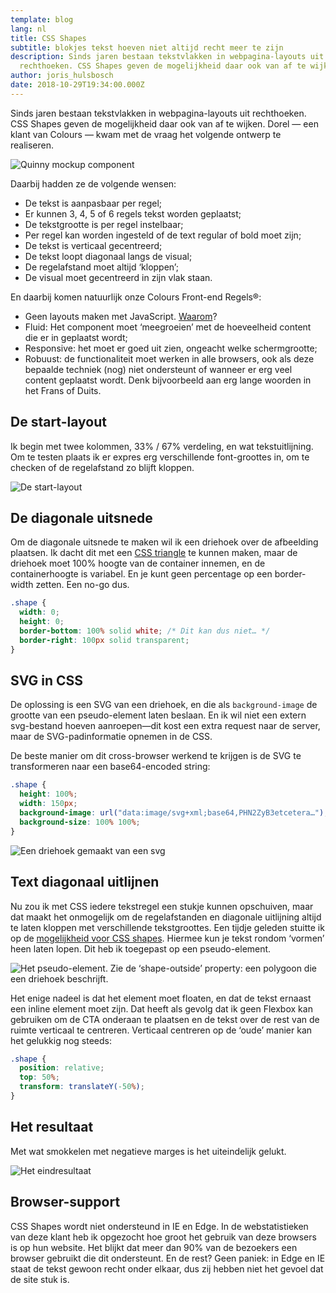 ```yaml
---
template: blog
lang: nl
title: CSS Shapes
subtitle: blokjes tekst hoeven niet altijd recht meer te zijn
description: Sinds jaren bestaan tekstvlakken in webpagina-layouts uit
  rechthoeken. CSS Shapes geven de mogelijkheid daar ook van af te wijken.
author: joris_hulsbosch
date: 2018-10-29T19:34:00.000Z
---
```

Sinds jaren bestaan tekstvlakken in webpagina-layouts uit rechthoeken. CSS
Shapes geven de mogelijkheid daar ook van af te wijken. Dorel — een klant van
Colours — kwam met de vraag het volgende ontwerp te realiseren.

![Quinny mockup component](blog/ZappXWebsiteMockups.png "Quinny mockup component")

Daarbij hadden ze de volgende wensen:

* De tekst is aanpasbaar per regel;
* Er kunnen 3, 4, 5 of 6 regels tekst worden geplaatst;
* De tekstgrootte is per regel instelbaar;
* Per regel kan worden ingesteld of de text regular of bold moet zijn;
* De tekst is verticaal gecentreerd;
* De tekst loopt diagonaal langs de visual;
* De regelafstand moet altijd ‘kloppen’;
* De visual moet gecentreerd in zijn vlak staan.

En daarbij komen natuurlijk onze Colours Front-end Regels®:

* Geen layouts maken met JavaScript. [Waarom](https://kryogenix.org/code/browser/everyonehasjs.html)?
* Fluid: Het component moet ‘meegroeien’ met de hoeveelheid content die er in geplaatst wordt;
* Responsive: het moet er goed uit zien, ongeacht welke schermgrootte;
* Robuust: de functionaliteit moet werken in alle browsers, ook als deze bepaalde techniek (nog) niet ondersteunt of wanneer er erg veel content geplaatst wordt. Denk bijvoorbeeld aan erg lange woorden in het Frans of Duits.

## De start-layout

Ik begin met twee kolommen, 33% /  67% verdeling, en wat tekstuitlijning. Om te testen plaats ik er expres erg verschillende font-groottes in, om te checken of de regelafstand zo blijft kloppen.

![De start-layout](blog/start-layout.png)

## De diagonale uitsnede

Om de diagonale uitsnede te maken wil ik een driehoek over de afbeelding plaatsen. Ik dacht dit met een [CSS triangle](https://css-tricks.com/examples/ShapesOfCSS/) te kunnen maken, maar de driehoek moet 100% hoogte van de container innemen, en de containerhoogte is variabel. En je kunt geen percentage op een border-width zetten. Een no-go dus.

```css
.shape {
  width: 0;
  height: 0;
  border-bottom: 100% solid white; /* Dit kan dus niet… */
  border-right: 100px solid transparent;
}
```

## SVG in CSS

De oplossing is een SVG van een driehoek, en die als `background-image` de grootte van een pseudo-element laten beslaan. En ik wil niet een extern svg-bestand hoeven aanroepen—dit kost een extra request naar de server, maar de SVG-padinformatie opnemen in de CSS.

De beste manier om dit cross-browser werkend te krijgen is de SVG te transformeren naar een base64-encoded string:

```css
.shape {
  height: 100%;
  width: 150px;
  background-image: url("data:image/svg+xml;base64,PHN2ZyB3etcetera…");
  background-size: 100% 100%;
}
```

![Een driehoek gemaakt van een svg](blog/pasted-image-15.png "Een driehoek gemaakt van een svg")

## Text diagonaal uitlijnen

Nu zou ik met CSS iedere tekstregel een stukje kunnen opschuiven, maar dat maakt het onmogelijk om de regelafstanden en diagonale uitlijning altijd te laten kloppen met verschillende tekstgroottes. Een tijdje geleden stuitte ik op de [mogelijkheid voor CSS shapes](https://alistapart.com/article/css-shapes-101). Hiermee kun je tekst rondom ‘vormen’ heen laten lopen. Dit heb ik toegepast op een pseudo-element.

![Het pseudo-element. Zie de ‘shape-outside’ property: een polygoon die een driehoek beschrijft.](blog/pasted-image-17.png "Het pseudo-element. Zie de ‘shape-outside’ property: een polygoon die een driehoek beschrijft.")

Het enige nadeel is dat het element moet floaten, en dat de tekst ernaast een inline element moet zijn. Dat heeft als gevolg dat ik geen Flexbox kan gebruiken om de CTA onderaan te plaatsen en de tekst over de rest van de ruimte verticaal te centreren. Verticaal centreren op de ‘oude’ manier kan het gelukkig nog steeds:

```css
.shape {
  position: relative;
  top: 50%;
  transform: translateY(-50%);
}
```

## Het resultaat

Met wat smokkelen met negatieve marges is het uiteindelijk gelukt.

![Het eindresultaat](blog/pasted-image-19.png "Het eindresultaat")

## Browser-support

CSS Shapes wordt niet ondersteund in IE en Edge. In de webstatistieken van deze klant heb ik opgezocht hoe groot het gebruik van deze browsers is op hun website. Het blijkt dat meer dan 90% van de bezoekers een browser gebruikt die dit ondersteunt. En de rest? Geen paniek: in Edge en IE staat de tekst gewoon recht onder elkaar, dus zij hebben niet het gevoel dat de site stuk is.
